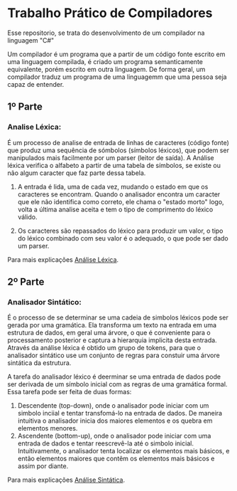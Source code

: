 # Trabalho Prático de Compiladores

Esse repositorio, se trata do desenvolvimento de um compilador na linguagem "C#"

Um compilador é um programa que a partir de um código fonte escrito em uma linguagem compilada, é criado um programa semanticamente equivalente, porém escrito em outra linguagem. De forma geral, um compilador traduz um programa de uma linguagemm que uma pessoa seja capaz de entender.

## 1º Parte 
### Analise Léxica:

É um processo de analise de entrada de linhas de caracteres (código fonte) que produz uma sequência de sómbolos (símbolos léxicos), que podem ser manipulados mais facilmente por um parser (leitor de saída).
A Análise léxica verifica o alfabeto a partir de uma tabela de símbolos, se existe ou não algum caracter que faz parte dessa tabela.

1. A entrada é lida, uma de cada vez, mudando o estado em que os caracteres se encontram. Quando o analisador encontra um caracter que ele não identifica como correto, ele chama o "estado morto" logo, volta a última analise aceita e tem o tipo de comprimento do léxico válido.

2. Os caracteres são repassados do léxico para produzir um valor, o tipo do léxico combinado com seu valor é o adequado, o que pode ser dado um parser.

Para mais explicações [Análise Léxica](https://pt.wikipedia.org/wiki/An%C3%A1lise_l%C3%A9xica).


## 2º Parte
### Analisador Sintático:

É o processo de se determinar se uma cadeia de simbolos léxicos pode ser gerada por uma gramática. Ela transforma um texto na entrada em uma estrutura de dados, em geral uma árvore, o que é conveniente para o processamento posterior e captura a hierarquia implicita desta entrada. Através da análise léxica é obtido um grupo de tokens, para que o analisador sintático use um conjunto de regras para constuir uma árvore sintática da estrutura.

A tarefa do analisador léxico é deerminar se uma entrada de dados pode ser derivada de um símbolo inicial com as regras de uma gramática formal. Essa tarefa pode ser feita de duas formas:

1. Descendente (top-down), onde o analisador pode iniciar com um simbolo inciial e tentar transfomá-lo na entrada de dados. De maneira intuitiva o analisador inicia dos maiores elementos e os quebra em elementos menores. 
2. Ascendente (bottom-up), onde o analisador pode iniciar com uma entrada de dados e tentar reescrevê-la até o simbolo inicial. Intuitivamente, o analisador tenta localizar os elementos mais básicos, e então elementos maiores que contêm os elementos mais básicos e assim por diante.

Para mais explicações [Análise Sintática](https://pt.wikibooks.org/wiki/Constru%C3%A7%C3%A3o_de_compiladores/An%C3%A1lise_sint%C3%A1tica).
